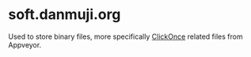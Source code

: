 # soft.danmuji.org

Used to store binary files, more specifically [ClickOnce](https://en.wikipedia.org/wiki/ClickOnce) related files from Appveyor.
